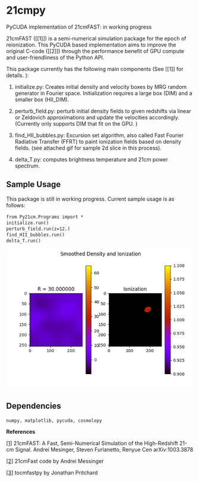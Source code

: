 # 21cmpy
PyCUDA implementation of 21cmFAST: in working progress

21cmFAST ([[1]]) is a semi-numerical simulation package for the epoch of reionization. This PyCUDA based implementation aims to improve the original C-code ([[2]]) through the performance benefit of GPU compute and user-friendliness of the Python API. 

This package currently has the following main components (See [[1]] for details. ):

1. initialize.py: Creates initial density and velocity boxes by MRG random generator in Fourier space. Initialization requires a large box (DIM) and a smaller box (HII_DIM). 

2. perturb_field.py: perturb initial density fields to given redshifts via linear or Zeldovich approximations and update the velocities accordingly. (Currently only supports DIM that fit on the GPU. )

3. find_HII_bubbles.py: Excursion set algorithm, also called Fast Fourier Radiative Transfer (FFRT) to paint ionization fields based on density fields. (see attached gif for sample 2d slice in this process). 

4. delta_T.py: computes brightness temperature and 21cm power spectrum. 

## Sample Usage
This package is still in working progress. 
Current sample usage is as follows:
```
from Py21cm.Programs import *
initialize.run()
perturb_field.run(z=12.)
find_HII_bubbles.run()
delta_T.run()
```

![ES](web/smooth.gif)

## Dependencies

```
numpy, matplotlib, pycuda, cosmolopy
```
**References**

[[1]](https://arxiv.org/abs/1003.3878) 21cmFAST: A Fast, Semi-Numerical Simulation of the High-Redshift 21-cm Signal. Andrei Mesinger, Steven Furlanetto, Renyue Cen arXiv:1003.3878

[[2]](https://github.com/andreimesinger/21cmFAST) 21cmFast code by Andrei Messinger

[[3]](https://github.com/pritchardjr/tocmfastpy) tocmfastpy by Jonathan Pritchard

